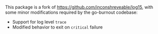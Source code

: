 This package is a fork of https://github.com/inconshreveable/log15, with some
minor modifications required by the go-burnout codebase:

 * Support for log level `trace`
 * Modified behavior to exit on `critical` failure
